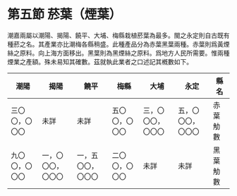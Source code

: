 # 第五節    菸葉（煙葉）

潮嘉兩屬以潮陽、揭陽、饒平、大埔、梅縣栽植菸葉為最多。閩之永定則自古既有種菸之名。其產業亦比潮梅各縣稍盛。此種產品分為赤葉黑葉兩種。赤葉則爲黃煙絲之原料。向上海方面移出。黑葉則為黑煙絲之原料。爲地方人民所需要。惟兩種煙業之產額。殊未易知其確數。茲就執此業者之口述記其槪數如下。

| 潮陽                                                                                                           | 揭陽               | 饒平               | 梅縣           | 大埔               | 永定               | 縣名     |
|----------------------------------------------------------------------------------------------------------------|--------------------|--------------------|----------------|--------------------|--------------------|----------|
| 三〇〇，〇〇〇                                                                                                 | 未詳               | 未詳               | 五〇〇，〇〇〇 | 三，〇〇〇，〇〇〇 | 五，〇〇〇，〇〇〇 | 赤葉觔數 |
| 九〇〇，〇〇〇                                                                                                 | 一，〇〇〇，〇〇〇 | 一，五〇〇，〇〇〇 | 二〇〇，〇〇〇 | 未詳               | 未詳               | 黑葉觔數 |

